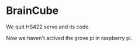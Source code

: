 # BrainCube

We quit HS422 servo and its code.

Now we haven't actived the grove pi in raspberry pi.

